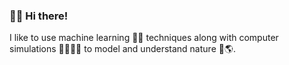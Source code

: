 ### 👋🏽 Hi there!
I like to use machine learning 🧠🤖 techniques along with computer simulations 👨🏽‍💻🦾 to model and understand nature 🌱🌎.
<!--
**leonelardilap/leonelardilap** is a ✨ _special_ ✨ repository because its `README.md` (this file) appears on your GitHub profile.

Here are some ideas to get you started:
- 👋 🧠
-  Hi there
- 🔭 I’m currently working on ...
- 🌱 I’m currently learning ...
- 👯 I’m looking to collaborate on ...
- 🤔 I’m looking for help with ...
- 💬 Ask me about ...
- 📫 How to reach me: leonelardilap@gmail.com
- ⚡ Fun fact: I grow coffee ☕️
-->
